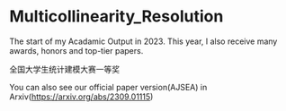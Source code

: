 # Multicollinearity_Resolution

 The start of my Acadamic Output in 2023. This year, I also receive many awards, honors and top-tier papers.
 
 全国大学生统计建模大赛一等奖
 
 You can also see our official paper version(AJSEA) in Arxiv(https://arxiv.org/abs/2309.01115)
